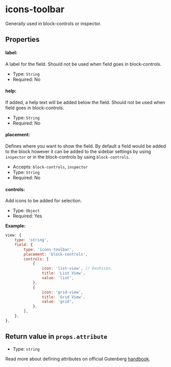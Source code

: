 # icons-toolbar

Generally used in block-controls or inspector. 



## Properties

#### label:

A label for the field. Should not be used when field goes in block-controls.

- Type: `String`
- Required: No

#### help:

If added, a help text will be added below the field. Should not be used when field goes in block-controls.

- Type: `String`
- Required: No

#### placement:

Defines where you want to show the field. By default a field would be added to the block however it can be added to the sidebar settings by using `inspector` or in the block-controls by using `block-controls`.

- Accepts: `block-controls`, `inspector`
- Type: `String`
- Required: No

#### **controls:**

Add icons to be added for selection. 

- Type: `Object`
- Required: Yes

**Example:**

```js
view: {
	type: 'string',
	field: {
		type: 'icons-toolbar',
		placement: 'block-controls',
		controls: [
			{
				icon: 'list-view', // Dashicon.
				title: 'List View',
				value: 'list',
			},
			{
				icon: 'grid-view',
				title: 'Grid View',
				value: 'grid',
			},
		],
	},
},
```



## Return value in `props.attribute`

- Type: `string`




Read more about defining attributes on official Gutenberg [handbook](https://wordpress.org/gutenberg/handbook/block-api/attributes/).
